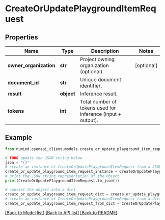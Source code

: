 # CreateOrUpdatePlaygroundItemRequest


## Properties

Name | Type | Description | Notes
------------ | ------------- | ------------- | -------------
**owner_organization** | **str** | Project owning organization (optional). | [optional] 
**document_id** | **str** | Unique document identifier. | 
**result** | **object** | Inference result. | 
**tokens** | **int** | Total number of tokens used for inference (input + output). | 

## Example

```python
from numind.openapi_client.models.create_or_update_playground_item_request import CreateOrUpdatePlaygroundItemRequest

# TODO update the JSON string below
json = "{}"
# create an instance of CreateOrUpdatePlaygroundItemRequest from a JSON string
create_or_update_playground_item_request_instance = CreateOrUpdatePlaygroundItemRequest.from_json(json)
# print the JSON string representation of the object
print(CreateOrUpdatePlaygroundItemRequest.to_json())

# convert the object into a dict
create_or_update_playground_item_request_dict = create_or_update_playground_item_request_instance.to_dict()
# create an instance of CreateOrUpdatePlaygroundItemRequest from a dict
create_or_update_playground_item_request_from_dict = CreateOrUpdatePlaygroundItemRequest.from_dict(create_or_update_playground_item_request_dict)
```
[[Back to Model list]](../README.md#documentation-for-models) [[Back to API list]](../README.md#documentation-for-api-endpoints) [[Back to README]](../README.md)


